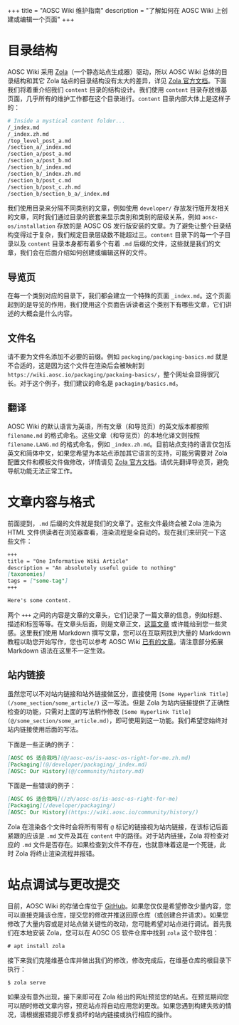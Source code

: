 +++
title = "AOSC Wiki 维护指南"
description = "了解如何在 AOSC Wiki 上创建或编辑一个页面"
+++

# 目录结构

AOSC Wiki 采用 [Zola](https://github.com/getzola/zola)（一个静态站点生成器）驱动，所以 AOSC Wiki 总体的目录结构和其它 Zola 站点的目录结构没有太大的差异，详见 [Zola 官方文档](https://www.getzola.org/documentation/getting-started/directory-structure/)。下面我们将着重介绍我们 `content` 目录的结构设计。我们使用 `content` 目录存放维基页面，几乎所有的维护工作都在这个目录进行。`content` 目录内部大体上是这样子的：

```bash
# Inside a mystical content folder...
/_index.md
/_index.zh.md
/top_level_post_a.md
/section_a/_index.md
/section_a/post_a.md
/section_a/post_b.md
/section_b/_index.md
/section_b/_index.zh.md
/section_b/post_c.md
/section_b/post_c.zh.md
/section_b/section_b_a/_index.md
```

我们使用目录来分隔不同类别的文章，例如使用 `developer/` 存放发行版开发相关的文章，同时我们通过目录的嵌套来显示类别和类别的层级关系，例如 `aosc-os/installation` 存放的是 AOSC OS 发行版安装的文章。为了避免让整个目录结构变得过于复杂，我们规定目录层级数不能超过三。`content` 目录下的每一个子目录以及 `content` 目录本身都有着多个有着 `.md` 后缀的文件，这些就是我们的文章，我们会在后面介绍如何创建或编辑这样的文件。

## 导览页

在每一个类别对应的目录下，我们都会建立一个特殊的页面 `_index.md`。这个页面起到的是导览的作用，我们使用这个页面告诉读者这个类别下有哪些文章，它们讲述的大概会是什么内容。

## 文件名

请不要为文件名添加不必要的前缀。例如 `packaging/packaging-basics.md` 就是不合适的，这是因为这个文件在渲染后会被映射到 `https://wiki.aosc.io/packaging/packaing-basics/`，整个网址会显得很冗长。对于这个例子，我们建议的命名是 `packaging/basics.md`。

## 翻译

AOSC Wiki 的默认语言为英语，所有文章（和导览页）的英文版本都按照 `filename.md` 的格式命名。这些文章（和导览页）的本地化译文则按照 `filename.LANG.md` 的格式命名，例如 `_index.zh.md`。目前站点支持的语言仅包括英文和简体中文，如果您希望为本站点添加其它语言的支持，可能另需要对 Zola 配置文件和模板文件做修改，详情请见 [Zola 官方文档](https://www.getzola.org/documentation/content/multilingual/)。请优先翻译导览页，避免导航功能无法正常工作。


# 文章内容与格式

前面提到，`.md` 后缀的文件就是我们的文章了。这些文件最终会被 Zola 渲染为 HTML 文件供读者在浏览器查看，渲染流程是全自动的。现在我们来研究一下这些文件：

```markdown
+++
title = "One Informative Wiki Article"
description = "An absolutely useful guide to nothing"
[taxonomies]
tags = ["some-tag"]
+++

Here's some content.
```

两个 `+++` 之间的内容是文章的文章头，它们记录了一篇文章的信息，例如标题、描述和标签等等。在文章头后面，则是文章正文，[这篇文章](@/developer/infrastructure/knowledge-base/00001-how-to-contribute.md) 或许能给到您一些灵感。这里我们使用 Markdown 撰写文章，您可以在互联网找到大量的 Markdown 教程以助您开始写作，您也可以参考 AOSC Wiki [已有的文章](https://github.com/AOSC-Dev/wiki/tree/master/content)。请注意部分拓展 Markdown 语法在这里不一定生效。

## 站内链接

虽然您可以不对站内链接和站外链接做区分，直接使用 `[Some Hyperlink Title](/some_section/some_article/)` 这一写法。但是 Zola 为站内链接提供了正确性检查的功能，只需对上面的写法稍作修改 `[Some Hyperlink Title](@/some_section/some_article.md)`，即可使用到这一功能。我们希望您始终对站内链接使用后面的写法。

下面是一些正确的例子：

```markdown
[AOSC OS 适合我吗](@/aosc-os/is-aosc-os-right-for-me.zh.md)
[Packaging](@/developer/packaging/_index.md)
[AOSC: Our History](@/community/history.md)
```

下面是一些错误的例子：

```markdown
[AOSC OS 适合我吗](/zh/aosc-os/is-aosc-os-right-for-me)
[Packaging](/developer/packaging/)
[AOSC: Our History](https://wiki.aosc.io/community/history/)
```

Zola 在渲染各个文件时会将所有带有 `@` 标记的链接视为站内链接，在该标记后面紧跟的应该是 `.md` 文件及其在 `content` 中的路径。对于站内链接，Zola 将检查对应的 `.md` 文件是否存在。如果检查到文件不存在，也就意味着这是一个死链，此时 Zola 将终止渲染流程并报错。

# 站点调试与更改提交

目前，AOSC Wiki 的存储仓库位于 [GitHub](https://github.com/AOSC-Dev/wiki)。如果您仅仅是希望修改少量内容，您可以直接克隆该仓库，提交您的修改并推送回原仓库（或创建合并请求）。如果您修改了大量内容或是对站点做关键性的改动，您可能希望对站点进行调试。首先我们在本地安装 Zola，您可以在 AOSC OS 软件仓库中找到 `zola` 这个软件包：

```
# apt install zola
```

接下来我们克隆维基仓库并做出我们的修改，修改完成后，在维基仓库的根目录下执行：

```
$ zola serve
```

如果没有意外出现，接下来即可在 Zola 给出的网址预览您的站点。在预览期间您可以随时修改文章内容，预览站点将自动应用您的更改。如果您遇到构建失败的情况，请根据报错提示修复损坏的站内链接或执行相应的操作。